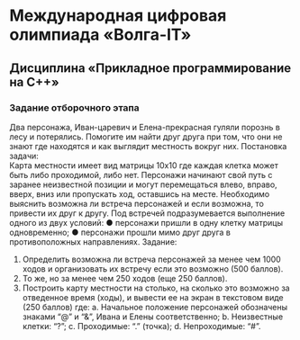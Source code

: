 # Международная цифровая олимпиада «Волга-IT»
## Дисциплина «Прикладное программирование на С++»
### Задание отборочного этапа
Два персонажа, Иван-царевич и Елена-прекрасная гуляли порознь в лесу
и потерялись. Помогите им найти друг друга при том, что они не знают где
находятся и как выглядит местность вокруг них.
Постановка задачи:  
Карта местности имеет вид матрицы 10х10 где каждая клетка может быть
либо проходимой, либо нет. Персонажи начинают свой путь с заранее
неизвестной позиции и могут перемещаться влево, вправо, вверх, вниз или
пропускать ход, оставшись на месте. Необходимо выяснить возможна ли
встреча персонажей и если возможна, то привести их друг к другу. Под встречей
подразумевается выполнение одного из двух условий:
● персонажи пришли в одну клетку матрицы одновременно;
● персонажи прошли мимо друг друга в противоположных направлениях.
Задание:
1. Определить возможна ли встреча персонажей за менее чем 1000 ходов и
организовать их встречу если это возможно (500 баллов).
2. То же, но за менее чем 250 ходов (еще 250 баллов).
1. Построить карту местности на столько, на сколько это возможно за
отведенное время (ходы), и вывести ее на экран в текстовом виде (250
баллов) где:
a. Начальное положение персонажей обозначены знаками “@” и “&”,
Ивана и Елены соответственно;
b. Неизвестные клетки: “?”;
c. Проходимые: “.” (точка);
d. Непроходимые: “#”.
